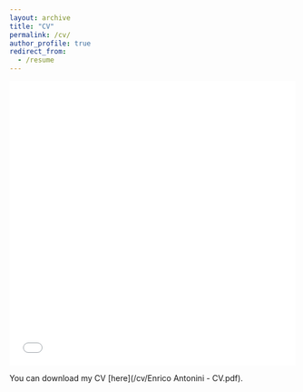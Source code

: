 ```yaml
---
layout: archive
title: "CV"
permalink: /cv/
author_profile: true
redirect_from:
  - /resume
---
```


<iframe src="/cv/Enrico Antonini - CV.pdf" width="100%" height="500" frameborder="no" border="0" marginwidth="0" marginheight="0"></iframe>

You can download my CV [here](/cv/Enrico Antonini - CV.pdf).